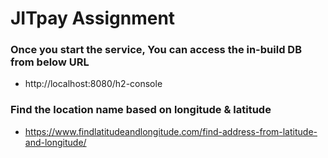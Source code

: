 # JITpay Assignment

### Once you start the service, You can access the in-build DB from below URL 
* http://localhost:8080/h2-console

### Find the location name based on longitude & latitude
* https://www.findlatitudeandlongitude.com/find-address-from-latitude-and-longitude/